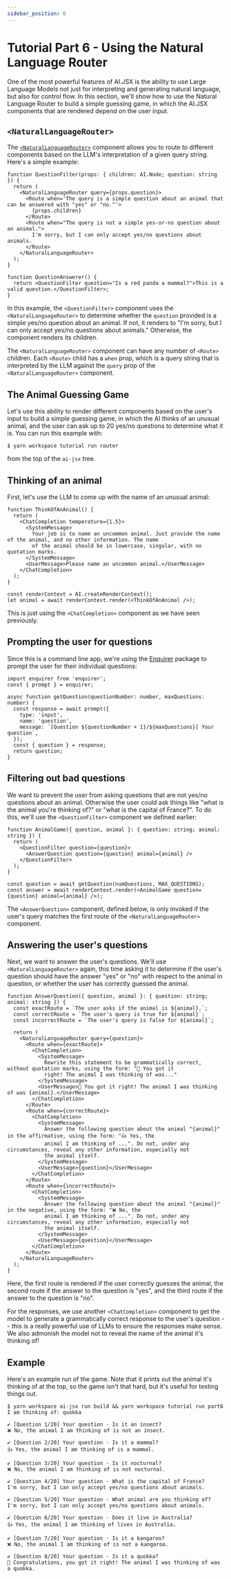 ```yaml
---
sidebar_position: 6
---
```


# Tutorial Part 6 - Using the Natural Language Router

One of the most powerful features of AI.JSX is the ability to use Large Language Models
not just for interpreting and generating natural language, but also for control flow.
In this section, we'll show how to use the Natural Language Router to build a simple
guessing game, in which the AI.JSX components that are rendered depend on the user input.

## `<NaturalLanguageRouter>`

The [`<NaturalLanguageRouter>`](/api/modules/batteries_natural_language_router#naturallanguagerouter)
component allows you to route to different components based on the LLM's interpretation of
a given query string. Here's a simple example:

```tsx filename="packages/tutorial/src/router.tsx"
function QuestionFilter(props: { children: AI.Node; question: string }) {
  return (
    <NaturalLanguageRouter query={props.question}>
      <Route when='The query is a simple question about an animal that can be answered with "yes" or "no."'>
        {props.children}
      </Route>
      <Route when="The query is not a simple yes-or-no question about an animal.">
        I'm sorry, but I can only accept yes/no questions about animals.
      </Route>
    </NaturalLanguageRouter>
  );
}

function QuestionAnswerer() {
  return <QuestionFilter question="Is a red panda a mammal?">This is a valid question.</QuestionFilter>;
}
```

In this example, the `<QuestionFilter>` component uses the `<NaturalLanguageRouter>` to
determine whether the `question` provided is a simple yes/no question about an animal.
If not, it renders to "I'm sorry, but I can only accept yes/no questions about animals."
Otherwise, the component renders its children.

The `<NaturalLanguageRouter>` component can have any number of `<Route>` children. Each
`<Route>` child has a `when` prop, which is a query string that is interpreted by the LLM
against the `query` prop of the `<NaturalLanguageRouter>` component.

## The Animal Guessing Game

Let's use this ability to render different components based on the user's input to build
a simple guessing game, in which the AI thinks of an unusual animal, and the user can ask
up to 20 yes/no questions to determine what it is. You can run this example with:

```
$ yarn workspace tutorial run router
```

from the top of the `ai-jsx` tree.

## Thinking of an animal

First, let's use the LLM to come up with the name of an unusual animal:

```tsx filename="packages/tutorial/src/router.tsx"
function ThinkOfAnAnimal() {
  return (
    <ChatCompletion temperature={1.5}>
      <SystemMessage>
        Your job is to name an uncommon animal. Just provide the name of the animal, and no other information. The name
        of the animal should be in lowercase, singular, with no quotation marks.
      </SystemMessage>
      <UserMessage>Please name an uncommon animal.</UserMessage>
    </ChatCompletion>
  );
}

const renderContext = AI.createRenderContext();
let animal = await renderContext.render(<ThinkOfAnAnimal />);
```

This is just using the `<ChatCompletion>` component as we have seen previously.

## Prompting the user for questions

Since this is a command line app, we're using the [Enquirer](https://www.npmjs.com/package/enquirer)
package to prompt the user for their individual questions:

```tsx filename="packages/tutorial/src/router.tsx"
import enquirer from 'enquirer';
const { prompt } = enquirer;

async function getQuestion(questionNumber: number, maxQuestions: number) {
  const response = await prompt({
    type: 'input',
    name: 'question',
    message: `[Question ${questionNumber + 1}/${maxQuestions}] Your question`,
  });
  const { question } = response;
  return question;
}
```

## Filtering out bad questions

We want to prevent the user from asking questions that are not yes/no questions about
an animal. Otherwise the user could ask things like "what is the animal you're thinking of?" or
"what is the capital of France?". To do this, we'll use the
`<QuestionFilter>` component we defined earlier:

```tsx filename="packages/tutorial/src/router.tsx"
function AnimalGame({ question, animal }: { question: string; animal: string }) {
  return (
    <QuestionFilter question={question}>
      <AnswerQuestion question={question} animal={animal} />
    </QuestionFilter>
  );
}

const question = await getQuestion(numQuestions, MAX_QUESTIONS);
const answer = await renderContext.render(<AnimalGame question={question} animal={animal} />);
```

The `<AnswerQuestion>` component, defined below, is only invoked if the user's query matches
the first route of the `<NaturalLanguageRouter>` component.

## Answering the user's questions

Next, we want to answer the user's questions. We'll use `<NaturalLanguageRouter>` again,
this time asking it to determine if the user's question should have the answer "yes" or "no"
with respect to the animal in question, or whether the user has correctly guessed the animal.

```tsx filename="packages/tutorial/src/router.tsx"
function AnswerQuestion({ question, animal }: { question: string; animal: string }) {
  const exactRoute = `The user asks if the animal is ${animal}.`;
  const correctRoute = `The user's query is true for ${animal}`;
  const incorrectRoute = `The user's query is false for ${animal}`;

  return (
    <NaturalLanguageRouter query={question}>
      <Route when={exactRoute}>
        <ChatCompletion>
          <SystemMessage>
            Rewrite this statement to be grammatically correct, without quotation marks, using the form: "🎉 You got it
            right! The animal I was thinking of was..."
          </SystemMessage>
          <UserMessage>🎉 You got it right! The animal I was thinking of was {animal}.</UserMessage>
        </ChatCompletion>
      </Route>
      <Route when={correctRoute}>
        <ChatCompletion>
          <SystemMessage>
            Answer the following question about the animal "{animal}" in the affirmative, using the form: "👍 Yes, the
            animal I am thinking of ...". Do not, under any circumstances, reveal any other information, especially not
            the animal itself.
          </SystemMessage>
          <UserMessage>{question}</UserMessage>
        </ChatCompletion>
      </Route>
      <Route when={incorrectRoute}>
        <ChatCompletion>
          <SystemMessage>
            Answer the following question about the animal "{animal}" in the negative, using the form: "❌ No, the
            animal I am thinking of ...". Do not, under any circumstances, reveal any other information, especially not
            the animal itself.
          </SystemMessage>
          <UserMessage>{question}</UserMessage>
        </ChatCompletion>
      </Route>
    </NaturalLanguageRouter>
  );
}
```

Here, the first route is rendered if the user correctly guesses the animal, the second
route if the answer to the question is "yes", and the third route if the answer to the
question is "no".

For the responses, we use another `<ChatCompletion>` component to get the model to
generate a grammatically correct response to the user's question -- this is a really
powerful use of LLMs to ensure the responses make sense. We also admonish the model
not to reveal the name of the animal it's thinking of!

## Example

Here's an example run of the game. Note that it prints out the animal it's thinking of
at the top, so the game isn't that hard, but it's useful for testing things out.

```
$ yarn workspace ai-jsx run build && yarn workspace tutorial run part6
I am thinking of: quokka

✔ [Question 1/20] Your question · Is it an insect?
❌ No, the animal I am thinking of is not an insect.

✔ [Question 2/20] Your question · Is it a mammal?
👍 Yes, the animal I am thinking of is a mammal.

✔ [Question 3/20] Your question · Is it nocturnal?
❌ No, the animal I am thinking of is not nocturnal.

✔ [Question 4/20] Your question · What is the capital of France?
I'm sorry, but I can only accept yes/no questions about animals.

✔ [Question 5/20] Your question · What animal are you thinking of?
I'm sorry, but I can only accept yes/no questions about animals.

✔ [Question 6/20] Your question · Does it live in Australia?
👍 Yes, the animal I am thinking of lives in Australia.

✔ [Question 7/20] Your question · Is it a kangaroo?
❌ No, the animal I am thinking of is not a kangaroo.

✔ [Question 8/20] Your question · Is it a quokka?
🎉 Congratulations, you got it right! The animal I was thinking of was a quokka.
```
